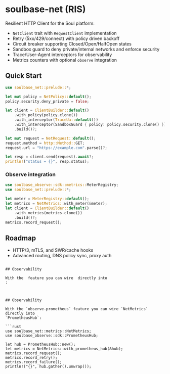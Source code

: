 # soulbase-net (RIS)

Resilient HTTP Client for the Soul platform:
- `NetClient` trait with `ReqwestClient` implementation
- Retry (5xx/429/connect) with policy driven backoff
- Circuit breaker supporting Closed/Open/HalfOpen states
- Sandbox guard to deny private/internal networks and enforce security
- Trace/User-Agent interceptors for observability
- Metrics counters with optional `observe` integration

## Quick Start
```rust
use soulbase_net::prelude::*;

let mut policy = NetPolicy::default();
policy.security.deny_private = false;

let client = ClientBuilder::default()
    .with_policy(policy.clone())
    .with_interceptor(TraceUa::default())
    .with_interceptor(SandboxGuard { policy: policy.security.clone() })
    .build()?;

let mut request = NetRequest::default();
request.method = http::Method::GET;
request.url = "https://example.com".parse()?;

let resp = client.send(request).await?;
println!("status = {}", resp.status);
```

### Observe integration
```rust
use soulbase_observe::sdk::metrics::MeterRegistry;
use soulbase_net::prelude::*;

let meter = MeterRegistry::default();
let metrics = NetMetrics::with_meter(&meter);
let client = ClientBuilder::default()
    .with_metrics(metrics.clone())
    .build()?;
metrics.record_request();
```

## Roadmap
- HTTP/3, mTLS, and SWR/cache hooks
- Advanced routing, DNS policy sync, proxy auth
```

## Observability

With the  feature you can wire  directly into
:



## Observability

With the `observe-prometheus` feature you can wire `NetMetrics` directly into
`PrometheusHub`:

```rust
use soulbase_net::metrics::NetMetrics;
use soulbase_observe::sdk::PrometheusHub;

let hub = PrometheusHub::new();
let metrics = NetMetrics::with_prometheus_hub(&hub);
metrics.record_request();
metrics.record_retry();
metrics.record_failure();
println!("{}", hub.gather().unwrap());
```
